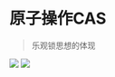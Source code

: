 # 原子操作CAS

> 乐观锁思想的体现

<img src="/images/java/thread/微信图片_20200919105827.png"/>



<img src="/images/java/thread/微信图片_20200919110749.png"> 

